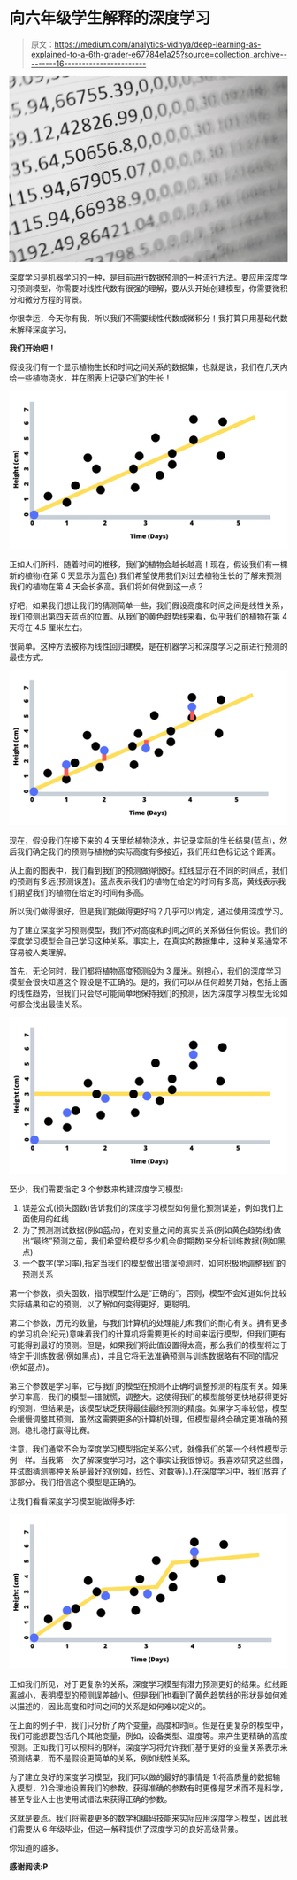 # 向六年级学生解释的深度学习

> 原文：<https://medium.com/analytics-vidhya/deep-learning-as-explained-to-a-6th-grader-e67784e1a25?source=collection_archive---------16----------------------->

![](img/32de156755862f5a8ee5a06066ad0009.png)

深度学习是机器学习的一种，是目前进行数据预测的一种流行方法。要应用深度学习预测模型，你需要对线性代数有很强的理解，要从头开始创建模型，你需要微积分和微分方程的背景。

你很幸运，今天你有我，所以我们不需要线性代数或微积分！我打算只用基础代数来解释深度学习。

**我们开始吧！**

假设我们有一个显示植物生长和时间之间关系的数据集，也就是说，我们在几天内给一些植物浇水，并在图表上记录它们的生长！

![](img/8e639f10485746dcfc430559d613ed82.png)

正如人们所料，随着时间的推移，我们的植物会越长越高！现在，假设我们有一棵新的植物(在第 0 天显示为蓝色),我们希望使用我们对过去植物生长的了解来预测我们的植物在第 4 天会长多高。我们将如何做到这一点？

好吧，如果我们想让我们的猜测简单一些，我们假设高度和时间之间是线性关系，我们预测出第四天蓝点的位置。从我们的黄色趋势线来看，似乎我们的植物在第 4 天将在 4.5 厘米左右。

很简单。这种方法被称为线性回归建模，是在机器学习和深度学习之前进行预测的最佳方式。

![](img/ff5960a0613e73e1080428995d027156.png)

现在，假设我们在接下来的 4 天里给植物浇水，并记录实际的生长结果(蓝点)，然后我们确定我们的预测与植物的实际高度有多接近，我们用红色标记这个距离。

从上面的图表中，我们看到我们的预测做得很好。红线显示在不同的时间点，我们的预测有多远(预测误差)。蓝点表示我们的植物在给定的时间有多高，黄线表示我们期望我们的植物在给定的时间有多高。

所以我们做得很好，但是我们能做得更好吗？几乎可以肯定，通过使用深度学习。

为了建立深度学习预测模型，我们不对高度和时间之间的关系做任何假设。我们的深度学习模型会自己学习这种关系。事实上，在真实的数据集中，这种关系通常不容易被人类理解。

首先，无论何时，我们都将植物高度预测设为 3 厘米。别担心，我们的深度学习模型会很快知道这个假设是不正确的。是的，我们可以从任何趋势开始，包括上面的线性趋势，但我们只会尽可能简单地保持我们的预测，因为深度学习模型无论如何都会找出最佳关系。

![](img/9c49d9829473fbbeb54b8e6043e04840.png)

至少，我们需要指定 3 个参数来构建深度学习模型:

1.  误差公式(损失函数)告诉我们的深度学习模型如何量化预测误差，例如我们上面使用的红线
2.  为了预测测试数据(例如蓝点)，在对变量之间的真实关系(例如黄色趋势线)做出“最终”预测之前，我们希望给模型多少机会(时期数)来分析训练数据(例如黑点)
3.  一个数字(学习率),指定当我们的模型做出错误预测时，如何积极地调整我们的预测关系

第一个参数，损失函数，指示模型什么是“正确的”。否则，模型不会知道如何比较实际结果和它的预测，以了解如何变得更好，更聪明。

第二个参数，历元的数量，与我们计算机的处理能力和我们的耐心有关。拥有更多的学习机会(纪元)意味着我们的计算机将需要更长的时间来运行模型，但我们更有可能得到最好的预测。但是，如果我们将此值设置得太高，那么我们的模型将过于特定于训练数据(例如黑点)，并且它将无法准确预测与训练数据略有不同的情况(例如蓝点)。

第三个参数是学习率，它与我们的模型在预测不正确时调整预测的程度有关。如果学习率高，我们的模型一错就慌，调整大。这使得我们的模型能够更快地获得更好的预测，但结果是，该模型缺乏获得最佳最终预测的精度。如果学习率较低，模型会缓慢调整其预测，虽然这需要更多的计算机处理，但模型最终会确定更准确的预测。稳扎稳打赢得比赛。

注意，我们通常不会为深度学习模型指定关系公式，就像我们的第一个线性模型示例一样。当我第一次了解深度学习时，这个事实让我很惊讶。我喜欢研究这些图，并试图猜测哪种关系是最好的(例如，线性、对数等)。).在深度学习中，我们放弃了那部分。我们相信这个模型是正确的。

让我们看看深度学习模型能做得多好:

![](img/5cb9c31663539b65d315478b43b413d5.png)

正如我们所见，对于更复杂的关系，深度学习模型有潜力预测更好的结果。红线距离越小，表明模型的预测误差越小。但是我们也看到了黄色趋势线的形状是如何难以描述的，因此高度和时间之间的关系是如何难以定义的。

在上面的例子中，我们只分析了两个变量，高度和时间。但是在更复杂的模型中，我们可能想要包括几个其他变量，例如，设备类型、温度等。来产生更精确的高度预测。正如我们可以预料的那样，深度学习将允许我们基于更好的变量关系表示来预测结果，而不是假设更简单的关系，例如线性关系。

为了建立良好的深度学习模型，我们可以做的最好的事情是 1)将高质量的数据输入模型，2)合理地设置我们的参数。获得准确的参数有时更像是艺术而不是科学，甚至专业人士也使用试错法来获得正确的参数。

这就是要点。我们将需要更多的数学和编码技能来实际应用深度学习模型，因此我们需要从 6 年级毕业，但这一解释提供了深度学习的良好高级背景。

你知道的越多。

**感谢阅读:P**